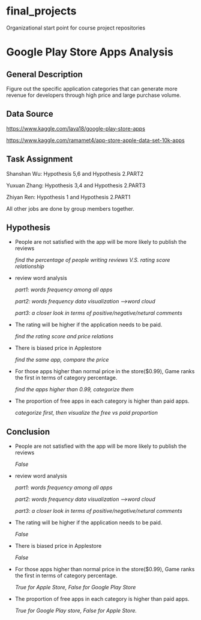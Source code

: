 # final_projects
Organizational start point for course project repositories
# Google Play Store Apps Analysis
## General Description
Figure out the specific application categories that can generate more revenue for developers through high price and large purchase volume.

 

## Data Source
https://www.kaggle.com/lava18/google-play-store-apps

https://www.kaggle.com/ramamet4/app-store-apple-data-set-10k-apps


## Task Assignment

Shanshan Wu: Hypothesis 5,6 and Hypothesis 2.PART2

Yuxuan Zhang: Hypothesis 3,4 and Hypothesis 2.PART3

Zhiyan Ren: Hypothesis 1 and Hypothesis 2.PART1

All other jobs are done by group members together. 


## Hypothesis
- People are not satisfied with the app will be more likely to publish the reviews


  *find the percentage of people writing reviews V.S. rating score relationship*

- review word analysis

  *part1: words frequency among all apps*

  *part2: words frequency data visualization -->word cloud*

  *part3: a closer look in terms of positive/negative/netural comments*
  
- The rating will be higher if the application needs to be paid. 


  *find the rating score and price relations*
  
- There is biased price in Applestore 


  *find the same app, compare the price*


- For those apps higher than normal price in the store($0.99),  Game ranks the first in terms of category percentage.


  *find the apps higher than 0.99, categorize them*


- The proportion of free apps in each category is higher than paid apps.


  *categorize first, then visualize the free vs paid proportion*





## Conclusion 

- People are not satisfied with the app will be more likely to publish the reviews

  *False*
 
- review word analysis

  *part1: words frequency among all apps*

  *part2: words frequency data visualization -->word cloud*

  *part3: a closer look in terms of positive/negative/netural comments*
  
  
- The rating will be higher if the application needs to be paid. 

  *False*
  
- There is biased price in Applestore 

  *False*

- For those apps higher than normal price in the store($0.99),  Game ranks the first in terms of category percentage.

  *True for Apple Store, False for Google Play Store*
 

- The proportion of free apps in each category is higher than paid apps.

  *True for Google Play store, False for Apple Store.*


  
  


